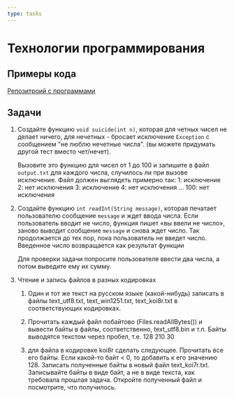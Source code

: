 ```yaml
---
type: tasks
---
```

# Технологии программирования

## Примеры кода

[Репозитроий с программами](https://bitbucket.org/iposov/iposov-programming/src/default/JavaCourse/2017-2018)

## Задачи

1. Создайте функцию `void suicide(int n)`, которая для
    четных чисел
    не делает ничего, для нечетных - бросает исключение
    `Exception` с сообщением "не люблю нечетные числа".
    (вы можете придумать другой тест вместо чет/нечет).
    
    Вызовите это функцию для чисел от 1 до 100 и запишите в файл
    `output.txt` для каждого числа, случилось ли при вызове исключение.
    Файл должен выглядеть примерно так:
       1: исключение
       2: нет исключения
       3: исключение
       4: нет исключения
       ...
       100: нет исключения
       
1. Создайте функцию `int readInt(String message)`, которая
    печатает пользователю сообщение `message` и ждет ввода
    числа. Если пользователь вводит не число, функция
    пишет «вы ввели не число», заново выводит сообщение
    `message` и снова ждет число. Так продолжается до
    тех пор, пока пользователь не введет число. Введенное
    число возвращается как результат функции
    
    Для проверки задачи попросите пользователя ввести
    два числа, а потом выведите ему их сумму.

1. Чтение и запись файлов в разных кодировках
    1. Один и тот же текст на русском языке (какой-нибудь)
    записать в файлы text_utf8.txt, text_win1251.txt,
    text_koi8r.txt в соответствующих кодировках.
    
    1. Прочитать каждый файл побайтово
    (Files.readAllBytes())
    и вывести байты в файлы, соответственно,
    text_utf8.bin и т.п.
    Байты выводятся текстом через пробел, т.е.
    128 210 30 
    
    1. для файла в кодировке koi8r сделать следующее.
    Прочитать все его байты. Если какой-то байт < 0, то
    добавить к его значению 128. Записать полученные байты
    в новый файл text_koi7r.txt. Записывайте байты в виде байт, а не в виде текста, как требовала прошлая задача. Откройте полученный файл и посмотрите,
    что получилось.
